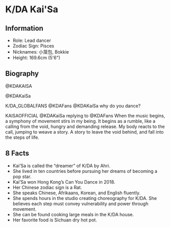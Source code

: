 # K/DA Kai'Sa

## Information
- Role: Lead dancer
- Zodiac Sign: Pisces
- Nicknames: 小笼包, Bokkie
- Height: 169.6cm (5'6")

## Biography
@KDAKAISA

@KDAKaiSa

K/DA_GLOBALFANS @KDAFans
@KDAKaiSa why do you dance?

KAISAOFFICIAL @KDAKaiSa
replying to @KDAFans
When the music begins, a symphony of movement stirs in my being. It begins as a 
rumble, like a calling from the void, hungry and demanding release. My body 
reacts to the call, jumping to weave a story. A story to leave the void behind, 
and fall into the steps of life.

## 8 Facts
- Kai’Sa is called the “dreamer” of K/DA by Ahri.
- She lived in ten countries before pursuing her dreams of becoming a pop star.
- Kai’Sa won Hong Kong’s Can You Dance in 2018.
- Her Chinese zodiac sign is a Rat.
- She speaks Chinese, Afrikaans, Korean, and English fluently.
- She spends hours in the studio creating choreography for K/DA. She believes each step must convey vulnerability and power through movement.
- She can be found cooking large meals in the K/DA house.
- Her favorite food is Sichuan dry hot pot.